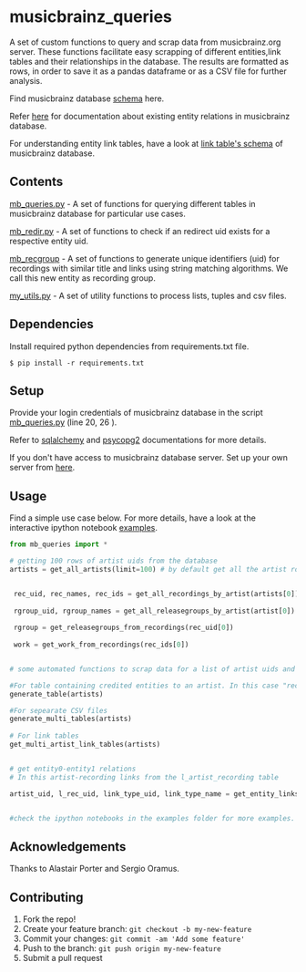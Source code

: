 # musicbrainz_queries


A set of custom functions to query and scrap data from musicbrainz.org server. These functions facilitate easy scrapping of different entities,link tables and their relationships in the database. The results are formatted as rows, in order to save it as a pandas dataframe or as a CSV file for further analysis.


Find musicbrainz database [schema](https://wiki.musicbrainz.org/-/images/5/52/ngs.png) here. 

Refer [here](https://musicbrainz.org/relationships) for documentation about existing entity relations in musicbrainz database.

For understanding entity link tables, have a look at [link table's schema](https://musicbrainz.org/doc/MusicBrainz_Database/Schema#Relationship_table_structure) of musicbrainz database.


## Contents

[mb_queries.py](https://github.com/albincorreya/musicbrainz_queries/blob/master/mb_queries.py) - A set of functions for querying different tables in musicbrainz database for particular use cases.

[mb_redir.py](https://github.com/albincorreya/musicbrainz_queries/blob/master/mb_redir.py) - A set of functions to check if an redirect uid exists for a respective entity uid.

[mb_recgroup](https://github.com/albincorreya/musicbrainz_queries/blob/master/mb_recgroup.py) - A set of functions to generate unique identifiers (uid) for recordings with similar title and links using string matching algorithms. We call this new entity as recording group.

[my_utils.py](https://github.com/albincorreya/musicbrainz_queries/blob/master/my_utils.py) - A set of utility functions to process lists, tuples and csv files.

## Dependencies

Install required python dependencies from requirements.txt file.

    $ pip install -r requirements.txt

## Setup

Provide your login credentials of musicbrainz database in the script [mb_queries.py](https://github.com/albincorreya/musicbrainz_queries/blob/master/mb_queries.py) (line 20, 26 ).

Refer to [sqlalchemy](http://docs.sqlalchemy.org/en/latest/core/engines.html) and [psycopg2](http://initd.org/psycopg/docs/module.html) documentations for more details.

If you don't have access to musicbrainz database server. Set up your own server from [here](https://musicbrainz.org/doc/MusicBrainz_Server).

## Usage


Find a simple use case below. For more details, have a look at the interactive ipython notebook [examples](https://github.com/albincorreya/musicbrainz_queries/tree/master/examples).

  ```python
  from mb_queries import *
 
  # getting 100 rows of artist uids from the database
  artists = get_all_artists(limit=100) # by default get all the artist rows from the database if no limits specified
  

   rec_uid, rec_names, rec_ids = get_all_recordings_by_artist(artists[0])
   
   rgroup_uid, rgroup_names = get_all_releasegroups_by_artist(artist[0])
   
   rgroup = get_releasegroups_from_recordings(rec_uid[0])
   
   work = get_work_from_recordings(rec_ids[0])
  
  
  # some automated functions to scrap data for a list of artist uids and save it to an CSV file
  
  #For table containing credited entities to an artist. In this case "recording, release_group, and work".
  generate_table(artists)  
  
  #For sepearate CSV files
  generate_multi_tables(artists)
   
  # For link tables
  get_multi_artist_link_tables(artists)
  
  
  # get entity0-entity1 relations
  # In this artist-recording links from the l_artist_recording table
  
  artist_uid, l_rec_uid, link_type_uid, link_type_name = get_entity_links(artists[0],'artist','recording')
  
  
  #check the ipython notebooks in the examples folder for more examples.
  
  ```

## Acknowledgements

Thanks to Alastair Porter and Sergio Oramus.


## Contributing
1. Fork the repo!
2. Create your feature branch: `git checkout -b my-new-feature`
3. Commit your changes: `git commit -am 'Add some feature'`
4. Push to the branch: `git push origin my-new-feature`
5. Submit a pull request
